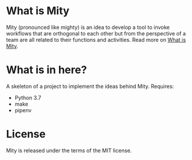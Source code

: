 # What is Mity

Mity (pronounced like mighty) is an idea to develop a tool to invoke workflows
that are orthogonal to each other but from the perspective of a team are all
related to their functions and activities. Read more on
[What is Mity](https://aikchar.me/blog/what-is-mity.html).

# What is in here?

A skeleton of a project to implement the ideas behind Mity. Requires:

- Python 3.7
- make
- pipenv

# License

Mity is released under the terms of the MIT license.
